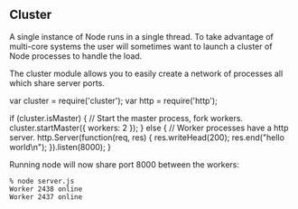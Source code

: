 ## Cluster

A single instance of Node runs in a single thread. To take advantage of
multi-core systems the user will sometimes want to launch a cluster of Node
processes to handle the load.

The cluster module allows you to easily create a network of processes all
which share server ports.

  var cluster = require('cluster');
  var http = require('http');

  if (cluster.isMaster) {
    // Start the master process, fork workers.
    cluster.startMaster({ workers: 2 });
  } else {
    // Worker processes have a http server.
    http.Server(function(req, res) {
      res.writeHead(200);
      res.end("hello world\n");
    }).listen(8000);
  }

Running node will now share port 8000 between the workers:

    % node server.js 
    Worker 2438 online
    Worker 2437 online

